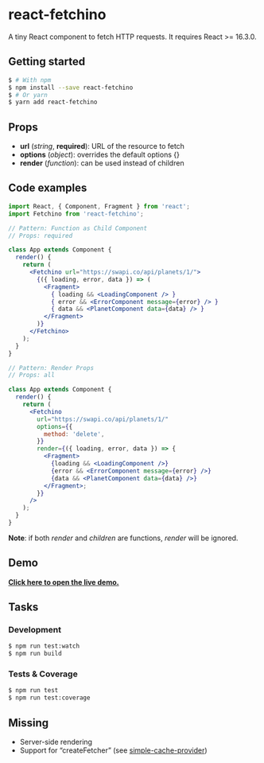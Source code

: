 # react-fetchino

A tiny React component to fetch HTTP requests. It requires React >= 16.3.0.

## Getting started

```sh
$ # With npm
$ npm install --save react-fetchino
$ # Or yarn
$ yarn add react-fetchino
```

## Props

- **url** (_string_, **required**): URL of the resource to fetch
- **options** (_object_): overrides the default options {}
- **render** (_function_): can be used instead of children

## Code examples

```jsx
import React, { Component, Fragment } from 'react';
import Fetchino from 'react-fetchino';

// Pattern: Function as Child Component
// Props: required

class App extends Component {
  render() {
    return (
      <Fetchino url="https://swapi.co/api/planets/1/">
        {({ loading, error, data }) => (
          <Fragment>
            { loading && <LoadingComponent /> }
            { error && <ErrorComponent message={error} /> }
            { data && <PlanetComponent data={data} /> }
          </Fragment>
        )}
      </Fetchino>
    );
  }
}

// Pattern: Render Props
// Props: all

class App extends Component {
  render() {
    return (
      <Fetchino
        url="https://swapi.co/api/planets/1/"
        options={{
          method: 'delete',
        }}
        render={({ loading, error, data }) => {
          <Fragment>
            {loading && <LoadingComponent />}
            {error && <ErrorComponent message={error} />}
            {data && <PlanetComponent data={data} />}
          </Fragment>;
        }}
      />
    );
  }
}
```

**Note**: if both _render_ and _children_ are functions, _render_ will be ignored.

## Demo

[**Click here to open the live demo.**](https://codesandbox.io/s/ojjy62kn6y)

## Tasks

### Development

```sh
$ npm run test:watch
$ npm run build
```

### Tests & Coverage

```sh
$ npm run test
$ npm run test:coverage
```

## Missing

- Server-side rendering
- Support for “createFetcher” (see [simple-cache-provider](https://github.com/facebook/react/tree/master/packages/simple-cache-provider))

